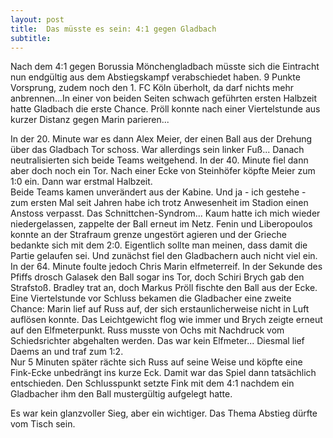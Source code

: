 ```yaml
---
layout: post
title:  Das müsste es sein: 4:1 gegen Gladbach
subtitle:  
---
```


Nach dem 4:1 gegen Borussia Mönchengladbach müsste sich die Eintracht nun endgültig aus dem Abstiegskampf verabschiedet haben. 9 Punkte Vorsprung, zudem noch den 1. FC Köln überholt, da darf nichts mehr anbrennen...In einer von beiden Seiten schwach geführten ersten Halbzeit hatte Gladbach die erste Chance. Pröll konnte nach einer Viertelstunde aus kurzer Distanz gegen Marin parieren...

In der 20. Minute war es dann Alex Meier, der einen Ball aus der Drehung über das Gladbach Tor schoss. War allerdings sein linker Fuß... Danach neutralisierten sich beide Teams weitgehend. In der 40. Minute fiel dann aber doch noch ein Tor. Nach einer Ecke von Steinhöfer köpfte Meier zum 1:0 ein. Dann war erstmal Halbzeit.  
Beide Teams kamen unverändert aus der Kabine. Und ja - ich gestehe - zum ersten Mal seit Jahren habe ich trotz Anwesenheit im Stadion einen Anstoss verpasst. Das Schnittchen-Syndrom... Kaum hatte ich mich wieder niedergelassen, zappelte der Ball erneut im Netz. Fenin und Liberopoulos konnte an der Strafraum grenze ungestört agieren und der Grieche bedankte sich mit dem 2:0. Eigentlich sollte man meinen, dass damit die Partie gelaufen sei. Und zunächst fiel den Gladbachern auch nicht viel ein. In der 64. Minute foulte jedoch Chris Marin elfmeterreif. In der Sekunde des Pfiffs drosch Galasek den Ball sogar ins Tor, doch Schiri Brych gab den Strafstoß. Bradley trat an, doch Markus Pröll fischte den Ball aus der Ecke. Eine Viertelstunde vor Schluss bekamen die Gladbacher eine zweite Chance: Marin lief auf Russ auf, der sich erstaunlicherweise nicht in Luft auflösen konnte. Das Leichtgewicht flog wie immer und Brych zeigte erneut auf den Elfmeterpunkt. Russ musste von Ochs mit Nachdruck vom Schiedsrichter abgehalten werden. Das war kein Elfmeter... Diesmal lief Daems an und traf zum 1:2.  
Nur 5 Minuten später rächte sich Russ auf seine Weise und köpfte eine Fink-Ecke unbedrängt ins kurze Eck. Damit war das Spiel dann tatsächlich entschieden. Den Schlusspunkt setzte Fink mit dem 4:1 nachdem ein Gladbacher ihm den Ball mustergültig aufgelegt hatte.

Es war kein glanzvoller Sieg, aber ein wichtiger. Das Thema Abstieg dürfte vom Tisch sein.
